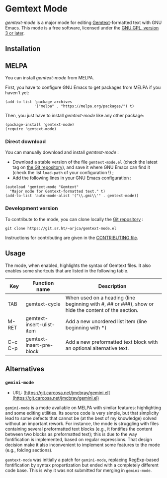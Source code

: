 # Gemtext Mode

*gemtext-mode* is a major mode for editing [Gemtext](https://geminiprotocol.net/docs/gemtext.gmi)-formatted text with GNU Emacs. This mode is a free software, licensed under the [GNU GPL, version 3 or later](LICENSE.txt).

## Installation

## MELPA

You can install *gemtext-mode* from MELPA.

First, you have to configure GNU Emacs to get packages from MELPA if you haven't yet:
```elisp
(add-to-list 'package-archives
             '("melpa" . "https://melpa.org/packages/") t)
```
Then, you just have to install *gemtext-mode* like any other package:
```elisp
(package-install 'gemtext-mode)
(require 'gemtext-mode)
```

### Direct download

You can manually download and install *gemtext-mode* :
* Download a stable version of the file `gemtext-mode.el` (check the latest tag on [the Git repository](https://git.sr.ht/~arjca/gemtext-mode.el)), and save it where GNU Emacs can find it (check the list `load-path` of your configuration !) ;
* Add the following lines in your GNU Emacs configuration :
```elisp
(autoload 'gemtext-mode "Gemtext"
  "Major mode for Gemtext-formatted text." t)
(add-to-list 'auto-mode-alist '("\\.gmi\\'" . gemtext-mode))
```

### Development version

To contribute to the mode, you can clone locally the [Git repository](https://git.sr.ht/~arjca/gemtext-mode.el) :
```
git clone https://git.sr.ht/~arjca/gemtext-mode.el
```
Instructions for contributing are given in the [CONTRIBUTING file](CONTRIBUTING.md).

## Usage

The mode, when enabled, highlights the syntax of Gemtext files. It also enables some shortcuts that are listed in the following table.

| Key     | Function name             | Description                                                                                         |
|---------|---------------------------|-----------------------------------------------------------------------------------------------------|
| TAB     | gemtext-cycle             | When used on a heading (line beginning with #, ## or ###), show or hide the content of the section. |
| M-RET   | gemtext-insert-ulist-item | Add a new unordered list item (line beginning with *)                                               |
| C-c C-p | gemtext-insert-pre-block  | Add a new preformatted text block with an optional alternative text.                                |

## Alternatives

### `gemini-mode`

* URL: [https://git.carcosa.net/jmcbray/gemini.el](https://git.carcosa.net/jmcbray/gemini.el)

`gemini-mode` is a mode available on MELPA with similar features: highlighting and some editing utilities. Its source code is very simple, but that simplicity lead to some defects that cannot be (at the best of my knowledge) solved without an important rework. For instance, the mode is struggling with files containing several preformatted text blocks (e.g., it fontifies the content between two blocks as preformatted text); this is due to the way fontification is implemented, based on regular expressions. That design decision make it also inconvenient to implement some features to the mode (e.g., folding sections).

`gemtext-mode` was initially a patch for `gemini-mode`, replacing RegExp-based fontification by syntax propertization but ended with a completely different code base. This is why it was not submitted for merging in `gemini-mode`.
